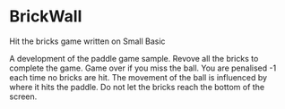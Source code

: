 # BrickWall
Hit the bricks game written on Small Basic

A development of the paddle game sample.
Revove all the bricks to complete the game.
Game over if you miss the ball.
You are penalised -1 each time no bricks are hit.
The movement of the ball is influenced by where it hits the paddle.
Do not let the bricks reach the bottom of the screen.
